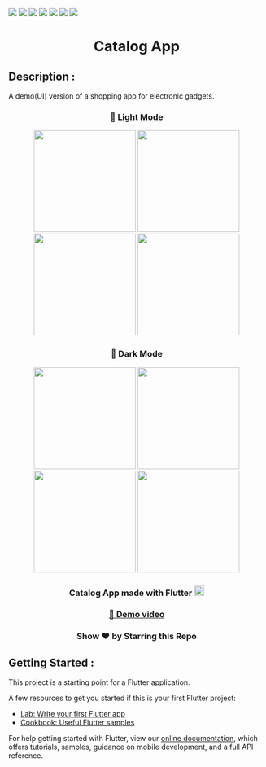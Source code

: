 ![](https://img.shields.io/badge/Application-Catalog_App-yellow.svg)
![](https://img.shields.io/badge/Programming_Language-Dart-blue.svg)
![](https://img.shields.io/badge/Framework_Used-Flutter-brown.svg)
![](https://img.shields.io/badge/Dart_Version-2.15.1-skyblue.svg)
![](https://img.shields.io/badge/Flutter_Version-2.8.1-skyblue.svg)
![](https://img.shields.io/badge/Level-Intermediate-red.svg)
![](https://img.shields.io/badge/Status-Complete-green.svg)

<h1 align="center">Catalog App</h1>

## Description :

<p>A demo(UI) version of a shopping app for electronic gadgets.</p>

### <p align="center"> 🔅 Light Mode </p>

<p align="center">
<img src="https://i.postimg.cc/L6qQhX5v/L1.png" width=200 /> 
<img src="https://i.postimg.cc/DzhxCPgY/L2.png" width=200 />
<img src="https://i.postimg.cc/L8LyBbz1/L3.png" width=200 />
<img src="https://i.postimg.cc/HWvPp5YV/L4.png" width=200 />
</p>

### <p align="center"> 🌙 Dark Mode </p>

<p align="center">
<img src="https://i.postimg.cc/G2cSpxTs/D1.png" width=200 /> 
<img src="https://i.postimg.cc/kXk1SmtC/D2.png" width=200 />
<img src="https://i.postimg.cc/4y08BCLz/D3.png" width=200 />
<img src="https://i.postimg.cc/4y08BCLz/D3.png" width=200 />
</p>

<h3 align="center"> Catalog App made with Flutter  <img src="https://www.vectorlogo.zone/logos/flutterio/flutterio-icon.svg" alt="flutter" width="20" height="20"/> </a></h3>

### [<p align="center">🔗 Demo video </p>](#)

<h3 align="center"> Show ❤️ by Starring this Repo </h3>

## Getting Started :

This project is a starting point for a Flutter application.

A few resources to get you started if this is your first Flutter project:

- [Lab: Write your first Flutter app](https://flutter.dev/docs/get-started/codelab)
- [Cookbook: Useful Flutter samples](https://flutter.dev/docs/cookbook)

For help getting started with Flutter, view our
[online documentation](https://flutter.dev/docs), which offers tutorials,
samples, guidance on mobile development, and a full API reference.
